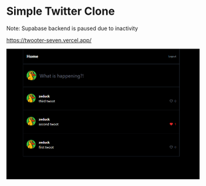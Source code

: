 # Simple Twitter Clone

Note: Supabase backend is paused due to inactivity

https://twooter-seven.vercel.app/

![twooter demo](./public/twooter-demo.png)
